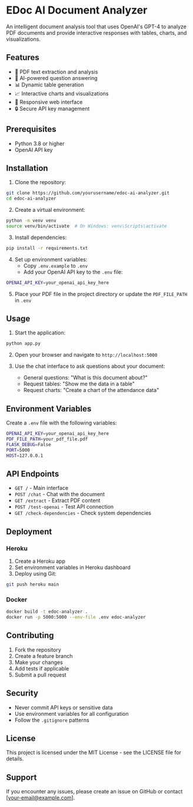 # EDoc AI Document Analyzer

An intelligent document analysis tool that uses OpenAI's GPT-4 to analyze PDF documents and provide interactive responses with tables, charts, and visualizations.

## Features

- 📄 PDF text extraction and analysis
- 🤖 AI-powered question answering
- 📊 Dynamic table generation
- 📈 Interactive charts and visualizations
- 📱 Responsive web interface
- 🔒 Secure API key management

## Prerequisites

- Python 3.8 or higher
- OpenAI API key

## Installation

1. Clone the repository:
```bash
git clone https://github.com/yourusername/edoc-ai-analyzer.git
cd edoc-ai-analyzer
```

2. Create a virtual environment:
```bash
python -m venv venv
source venv/bin/activate  # On Windows: venv\Scripts\activate
```

3. Install dependencies:
```bash
pip install -r requirements.txt
```

4. Set up environment variables:
   - Copy `.env.example` to `.env`
   - Add your OpenAI API key to the `.env` file:
```bash
OPENAI_API_KEY=your_openai_api_key_here
```

5. Place your PDF file in the project directory or update the `PDF_FILE_PATH` in `.env`

## Usage

1. Start the application:
```bash
python app.py
```

2. Open your browser and navigate to `http://localhost:5000`

3. Use the chat interface to ask questions about your document:
   - General questions: "What is this document about?"
   - Request tables: "Show me the data in a table"
   - Request charts: "Create a chart of the attendance data"

## Environment Variables

Create a `.env` file with the following variables:

```bash
OPENAI_API_KEY=your_openai_api_key_here
PDF_FILE_PATH=your_pdf_file.pdf
FLASK_DEBUG=False
PORT=5000
HOST=127.0.0.1
```

## API Endpoints

- `GET /` - Main interface
- `POST /chat` - Chat with the document
- `GET /extract` - Extract PDF content
- `POST /test-openai` - Test API connection
- `GET /check-dependencies` - Check system dependencies

## Deployment

### Heroku

1. Create a Heroku app
2. Set environment variables in Heroku dashboard
3. Deploy using Git:

```bash
git push heroku main
```

### Docker

```bash
docker build -t edoc-analyzer .
docker run -p 5000:5000 --env-file .env edoc-analyzer
```

## Contributing

1. Fork the repository
2. Create a feature branch
3. Make your changes
4. Add tests if applicable
5. Submit a pull request

## Security

- Never commit API keys or sensitive data
- Use environment variables for all configuration
- Follow the `.gitignore` patterns

## License

This project is licensed under the MIT License - see the LICENSE file for details.

## Support

If you encounter any issues, please create an issue on GitHub or contact [your-email@example.com].
